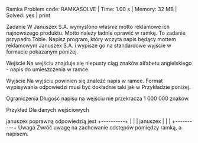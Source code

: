 Ramka
Problem code: RAMKASOLVE | Time: 1.00 s | Memory: 32 MB | Solved: yes | print

Zadanie
W Januszex S.A. wymyślono właśnie motto reklamowe ich najnowszego produktu. Motto należy ładnie oprawić w ramkę. To zadanie przypadło Tobie. Napisz program, który wczyta napis będący mottem reklamowym Januszex S.A. i wypisze go na standardowe wyjście w formacie pokazanym poniżej.

Wejście
Na wejściu znajduje się niepusty ciąg znaków alfabetu angielskiego - napis do umieszczenia w ramce.

Wyjście
Na wyjściu powinien się znaleźć napis w ramce. Format wypisywania odpowiedzi musi być dokładnie taki jak w Przykładzie poniżej.

Ograniczenia
Długość napisu na wejściu nie przekracza 1 000 000 znaków.

Przykład
Dla danych wejściowych

januszex
poprawną odpowiedzią jest
+----------+
|          |
| januszex |
|          |
+----------+
Uwaga
Zwróć uwagę na zachowanie odstępów pomiędzy ramką, a napisem.